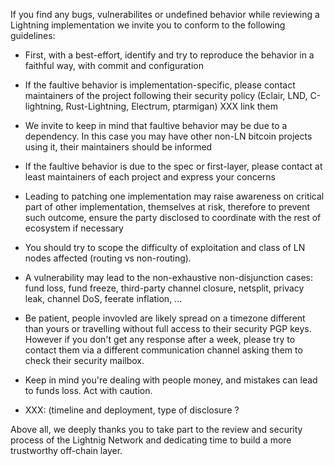 If you find any bugs, vulnerabilites or undefined behavior while reviewing a Lightning
implementation we invite you to conform to the following guidelines:

* First, with a best-effort, identify and try to reproduce the behavior in a faithful way,
with commit and configuration
* If the faultive behavior is implementation-specific, please contact maintainers of the project
following their security policy (Eclair, LND, C-lightning, Rust-Lightning, Electrum, ptarmigan) XXX link them
* We invite to keep in mind that faultive behavior may be due to a dependency. In this case you
may have other non-LN bitcoin projects using it, their maintainers should be informed
* If the faultive behavior is due to the spec or first-layer, please contact at least maintainers of each project and express your concerns
* Leading to patching one implementation may raise awareness on critical part of other implementation, themselves at risk, therefore to prevent such outcome,
ensure the party disclosed to coordinate with the rest of ecosystem if necessary
* You should try to scope the difficulty of exploitation and class of LN nodes affected (routing vs non-routing).
* A vulnerability may lead to the non-exhaustive non-disjunction cases: fund loss, fund freeze, third-party channel closure, netsplit, privacy leak, channel DoS, feerate inflation, ...
* Be patient, people invovled are likely spread on a timezone different than yours or travelling without full access to their security PGP keys. However if you don't get any response after a week, please try to contact them via a different communication channel asking them to check their security mailbox.
* Keep in mind you're dealing with people money, and mistakes can lead to funds loss. Act with caution.

* XXX: (timeline and deployment, type of disclosure ?

Above all, we deeply thanks you to take part to the review and security process of the Lightnig Network and dedicating time to build a more trustworthy off-chain layer.
